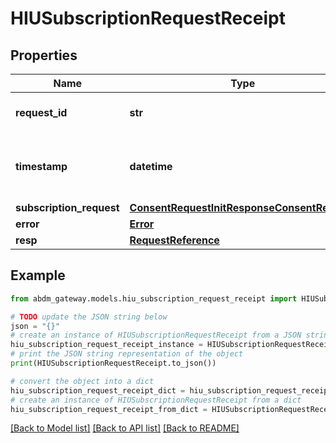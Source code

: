 # HIUSubscriptionRequestReceipt


## Properties

Name | Type | Description | Notes
------------ | ------------- | ------------- | -------------
**request_id** | **str** | a nonce, unique for each HTTP request | 
**timestamp** | **datetime** | Date time format in UTC, includes miliseconds YYYY-MM-DDThh:mm:ss.vZ | 
**subscription_request** | [**ConsentRequestInitResponseConsentRequest**](ConsentRequestInitResponseConsentRequest.md) |  | [optional] 
**error** | [**Error**](Error.md) |  | [optional] 
**resp** | [**RequestReference**](RequestReference.md) |  | 

## Example

```python
from abdm_gateway.models.hiu_subscription_request_receipt import HIUSubscriptionRequestReceipt

# TODO update the JSON string below
json = "{}"
# create an instance of HIUSubscriptionRequestReceipt from a JSON string
hiu_subscription_request_receipt_instance = HIUSubscriptionRequestReceipt.from_json(json)
# print the JSON string representation of the object
print(HIUSubscriptionRequestReceipt.to_json())

# convert the object into a dict
hiu_subscription_request_receipt_dict = hiu_subscription_request_receipt_instance.to_dict()
# create an instance of HIUSubscriptionRequestReceipt from a dict
hiu_subscription_request_receipt_from_dict = HIUSubscriptionRequestReceipt.from_dict(hiu_subscription_request_receipt_dict)
```
[[Back to Model list]](../README.md#documentation-for-models) [[Back to API list]](../README.md#documentation-for-api-endpoints) [[Back to README]](../README.md)


